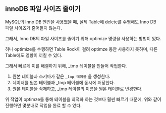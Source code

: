 ## innoDB 파일 사이즈 줄이기



MySQL의 Inno DB 엔진을 사용했을 때, 실제 Table에 delete를 수행해도 Inno DB 파일 사이즈가 줄어들지 않는다.

그래서, Inno DB의 파일 사이즈를 줄이기 위해 optimize 명령을 사용하는 방법이 있다.

허나 optimize를 수행하면 Table Rock이 걸려 optimze 동안 사용하지 못하며, 다른 Table에도 영향이 끼칠 수 있다.



그래서 빠르게 이를 해결하기 위해, _tmp 테이블을 만들어 작업한다.

1. 원본 테이블과 스키마가 같은 `_tmp 테이블` 을 생성한다.
2. 데이터를 원본 테이블과 _tmp 테이블에 동시에 저장한다.
3. 원본 테이블을 삭제하고, _tmp 테이블의 이름을 원본 테이블로 변경한다.



위 작업이 optimze를 통해 테이블을 최적화 하는 것보다 훨씬 빠르기 때문에, 위와 같이 진행하면 몇분내로 작업을 완료 할 수 있다.

